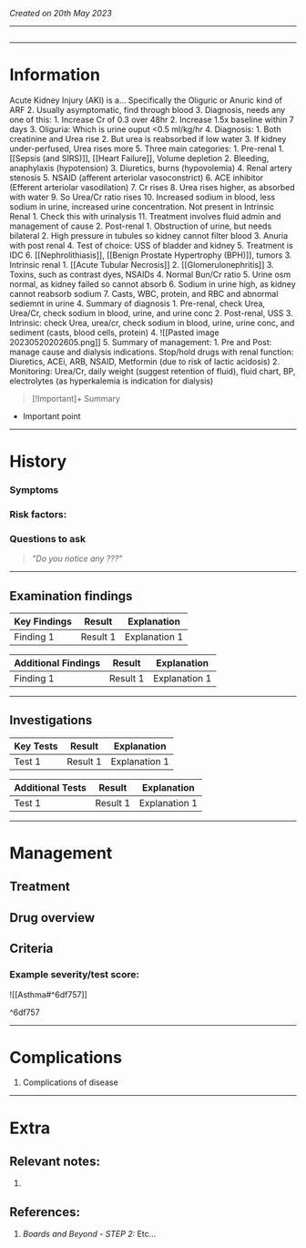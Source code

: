 *Created on 20th May 2023*

---
```toc
```
---

# Information
Acute Kidney Injury (AKI) is a... 
Specifically the Oliguric or Anuric kind of ARF
	2. Usually asymptomatic, find through blood
	3. Diagnosis, needs any one of this:
		1. Increase Cr of 0.3 over 48hr
		2. Increase 1.5x baseline within 7 days
		3. Oliguria: Which is urine ouput <0.5 ml/kg/hr
	4. Diagnosis:
		1. Both creatinine and Urea rise
		2. But urea is reabsorbed if low water
		3. If kidney under-perfused, Urea rises more
	5. Three main categories:
		1. Pre-renal
			1. [[Sepsis (and SIRS)]], [[Heart Failure]], Volume depletion
			2. Bleeding, anaphylaxis (hypotension)
			3. Diuretics, burns (hypovolemia)
			4. Renal artery stenosis
			5. NSAID (afferent arteriolar vasoconstrict)
			6. ACE inhibitor (Efferent arteriolar vasodilation)
			7. Cr rises
			8. Urea rises higher, as absorbed with water
			9. So Urea/Cr ratio rises
			10. Increased sodium in blood, less sodium in urine, increased urine concentration. Not present in Intrinsic Renal
				1. Check this with urinalysis
			11. Treatment involves fluid admin and management of cause
		2. Post-renal
			1. Obstruction of urine, but needs bilateral
			2. High pressure in tubules so kidney cannot filter blood
			3. Anuria with post renal
			4. Test of choice: USS of bladder and kidney
			5. Treatment is IDC
			6. [[Nephrolithiasis]], [[Benign Prostate Hypertrophy (BPH)]], tumors
		3. Intrinsic renal
			1. [[Acute Tubular Necrosis]]
			2. [[Glomerulonephritis]]
			3. Toxins, such as contrast dyes, NSAIDs
			4. Normal Bun/Cr ratio
			5. Urine osm normal, as kidney failed so cannot absorb
			6. Sodium in urine high, as kidney cannot reabsorb sodium
			7. Casts, WBC, protein, and RBC and abnormal sediemnt in urine
		4. Summary of diagnosis
			1. Pre-renal, check Urea, Urea/Cr, check sodium in blood, urine, and urine conc
			2. Post-renal, USS
			3. Intrinsic:  check Urea, urea/cr, check sodium in blood, urine, urine conc, and sediment (casts, blood cells, protein)
			4. ![[Pasted image 20230520202605.png]]
		5. Summary of management:
			1. Pre and Post: manage cause and dialysis indications. Stop/hold drugs with renal function: Diuretics, ACEi, ARB, NSAID, Metformin (due to risk of lactic acidosis)
			2. Monitoring: Urea/Cr, daily weight (suggest retention of fluid), fluid chart, BP, electrolytes (as hyperkalemia is indication for dialysis)

> [!Important]+ Summary
- Important point

--- 
# History
### Symptoms

### Risk factors:

### Questions to ask
>*"Do you notice any ???"*

---

## Examination findings
| Key Findings | Result   | Explanation   |
| ------------ | -------- | ------------- |
| Finding 1    | Result 1 | Explanation 1 |

| Additional Findings | Result   | Explanation   |
| ------------------- | -------- | ------------- |
| Finding 1           | Result 1 | Explanation 1 |

---

## Investigations
| Key Tests                 |Result| Explanation                                                                                                                                                     |
| ------------------------- | --- | --------------------------------------------------------------------------------------------------------------------------------------------------------------- |
| Test 1                    |Result 1| Explanation 1                                                                                                                                                        |

| Additional Tests               |  Result   | Explanation                |
| ------------------------------ | --- | --------------------- |
| Test 1                            |  Result 1   | Explanation 1 |

---

# Management
## Treatment

## Drug overview

## Criteria
### Example severity/test score:
![[Asthma#^6df757]]

^6df757

---

# Complications
1. Complications of disease

---

# Extra
## Relevant notes:
1. 
## References:
1. *Boards and Beyond - STEP 2:* Etc...